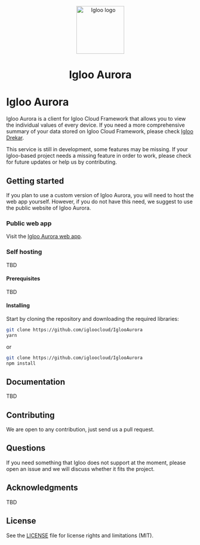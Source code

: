 <p align="center">
  <img src="https://github.com/IglooCloud/IglooBering/blob/master/IglooLogo.png" alt="Igloo logo" width="128"/>
</p>

<h1 align="center">Igloo Aurora</h1>

# Igloo Aurora

Igloo Aurora is a client for Igloo Cloud Framework that allows you to view the individual values of every device. If you need a more comprehensive summary of your data stored on Igloo Cloud Framework, please check [Igloo Drekar](https://github.com/IglooCloud/IglooDrekar).

This service is still in development, some features may be missing. If your Igloo-based project needs a missing feature in order to work, please check for future updates or help us by contributing.

## Getting started

If you plan to use a custom version of Igloo Aurora, you will need to host the web app yourself. However, if you do not have this need, we suggest to use the public website of Igloo Aurora.

### Public web app

Visit the [Igloo Aurora web app](https://aurora.igloo.ooo).

### Self hosting

TBD

#### Prerequisites

TBD

#### Installing

Start by cloning the repository and downloading the required libraries:

```bash
git clone https://github.com/igloocloud/IglooAurora
yarn
```

or

```bash
git clone https://github.com/igloocloud/IglooAurora
npm install
```

## Documentation

TBD

## Contributing

We are open to any contribution, just send us a pull request.

## Questions

If you need something that Igloo does not support at the moment, please open an issue and we will discuss whether it fits the project.

## Acknowledgments

TBD

## License

See the [LICENSE](https://github.com/igloocloud/iglooAurora/blob/master/LICENSE) file for license rights and limitations (MIT).
